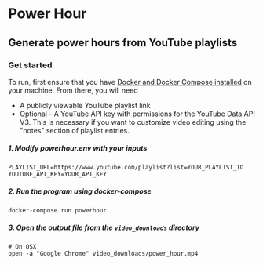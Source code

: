 # Power Hour

## Generate power hours from YouTube playlists

### Get started
To run, first ensure that you have [Docker and Docker Compose installed](https://docs.docker.com/compose/install/) on your machine.
From there, you will need
- A publicly viewable YouTube playlist link
- Optional - A YouTube API key with permissions for the YouTube Data API V3. This is necessary if you want to customize video editing using the "notes" section of playlist entries.
##### 1. Modify powerhour.env with your inputs
```
PLAYLIST_URL=https://www.youtube.com/playlist?list=YOUR_PLAYLIST_ID
YOUTUBE_API_KEY=YOUR_API_KEY
```
##### 2. Run the program using docker-compose
```
docker-compose run powerhour
```
##### 3. Open the output file from the `video_downloads` directory
```
# On OSX
open -a "Google Chrome" video_downloads/power_hour.mp4
```

